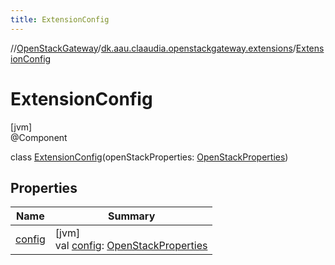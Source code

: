 ```yaml
---
title: ExtensionConfig
---
```

//[OpenStackGateway](../../../index.html)/[dk.aau.claaudia.openstackgateway.extensions](../index.html)/[ExtensionConfig](index.html)



# ExtensionConfig



[jvm]\
@Component



class [ExtensionConfig](index.html)(openStackProperties: [OpenStackProperties](../../dk.aau.claaudia.openstackgateway.config/-open-stack-properties/index.html))



## Properties


| Name | Summary |
|---|---|
| [config](config.html) | [jvm]<br>val [config](config.html): [OpenStackProperties](../../dk.aau.claaudia.openstackgateway.config/-open-stack-properties/index.html) |

